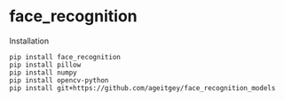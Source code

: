 # face_recognition

Installation

```
pip install face_recognition
pip install pillow
pip install numpy
pip install opencv-python
pip install git+https://github.com/ageitgey/face_recognition_models
```
